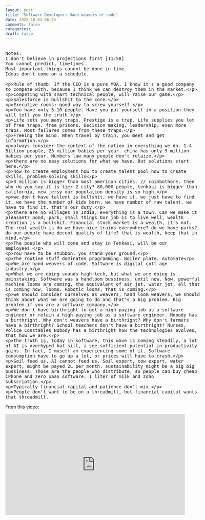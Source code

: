 ```yaml
---
layout: post
title: "Software Developer: Hand-weavers of code"
date: 2025-10-03 06:20
comments: false
categories:
draft: false
---
```


<xmp>
Notes: 
I don't believe in projections first [11:58]
You cannot predict, timelines.
Most important things cannot be done in time.
Ideas don't come on a schedule.

Rule of thumb:
If the CEO is a pure MBA, I know it's a good company to compete with, because I think we can destroy them in the market.

Competing with smart technical people, will raise our game.

Salesforce is bullshit to the core.

Executive rooms: good way to screw yourself.

You have only 5-10 people.
Have you put yourself in a position they will tell you the truth.

Life sets you many traps.
Prestige is a trap.
Life supplies you lot of free traps. free prisons.
Decision making, leadership, even more traps.
Most failures comes from these traps.

Freeing the mind. 
When travel by train, you meet and get information.

always consider the context of the nation in everything we do.
1.4 Billion people, 
23 million babies per year.
china has only 9 million babies per year.
Numbers law many people don't relaize.

there are no easy solutions for what we have. But solutions start here.

how to create employment
how to create talent pool
how to create skills, problem-solving skills

3 million is bigger than most american cities. // coimbothore. then why do you say it is tier-2 city?
80,000 people, tenkasi is bigger than california, new jersy
our population density is so high.

we don't have tallent is bullshit, we have it.
we just have to find it, we have the number of kids born, we have number of raw talent.
we have to find it, that's our duty.

there are no villages in India, everything is a town. Can we make it pleasant?
pond, park, small things
Our job is to live well, wealth creation is a bullshit. Financial stock market is a wealth, it's not.
The real wealth is do we have nice trains everywhere?
do we have parks?
do our people have decent quality of life?
that is wealth, keep that in mind.

The poeple who will come and stay in Tenkasi, will be our employees.

You have to be stubbon, you stand your ground.

The routine stuff dominates programming. Boiler plate.
Automate 

We are hand weavers of code.
Software is digital cott age industry.

What we are doing sounds high-tech, but what we are doing is painstaking.
Software was a handloom bussiness, until now. Now, powerful machine looms are coming, the equivalent of air jet, water jet, all that is coming now, looms. Robotic looms, that is coming.

we should consider ourselves as weavers, hand loom weavers, we should think about what we are going to do and that's a big problem. Big problem if you are a software company.

We don't have birthright to get a high-paying job as a software engineer or retain a high-paying job as a software engineer. Nobody has a birthright.
Why don't weavers have a birthright?
Why don't farmers have a birthright?
School teachers don't have a birthright?
Nurses, Police Constables
Nobody has a birthright
how the technologies evolves, that how we are.

the truth is, today in software, this wave is coming steadily, a lot of AI is overhyped but sill, i see sufficient potential in productivity gains. In fact, I myself am experiencing some of it. Software consumption have to go up a lot, or prices will have to crash.

Soil feed us, AI cannot feed us.
Soil expert, cow expert, water expert, might be payed 2L per month.
sustainability might be a big big bussiness.
Those are the people who distribute, so people can buy cheap iPhone and zero SaaS software.
1 liter of milk and zoho subscription.

Typically financial capital and patience don't mix.

People don't want to be on a threadmill, but financial capital wants that threadmill.
</xmp>

From this video:
<iframe width="560" height="315" src="https://www.youtube-nocookie.com/embed/l2xfh8Ttveo" title="YouTube video player" frameborder="0" allow="accelerometer; autoplay; clipboard-write; encrypted-media; gyroscope; picture-in-picture; web-share" referrerpolicy="strict-origin-when-cross-origin" allowfullscreen></iframe>
